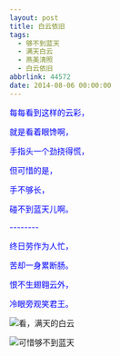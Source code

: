 ```yaml
---
layout: post
title: 白云依旧
tags:
  - 够不到蓝天
  - 满天白云
  - 燕美清照
  - 白云依旧
abbrlink: 44572
date: 2014-08-06 00:00:00
---
```


<!-- build time:Sat Jun 23 2018 12:05:16 GMT+0800 (中国标准时间) -->

<span style="color:#00f">每每看到这样的云彩，</span>

<span style="color:#00f">就是看着眼馋啊，</span>

<span style="color:#00f">手指头一个劲挠得慌，</span>

<span style="color:#00f">但可惜的是，</span>

<span style="color:#00f">手不够长，</span>

<span style="color:#00f">碰不到蓝天儿啊。</span>

<span style="color:#00f">--------</span>

<span style="color:#00f">终日劳作为人忙，</span>

<span style="color:#00f">苦却一身累断肠。</span>

<span style="color:#00f">恨不生翅翱云外，</span>

<span style="color:#00f">冷眼旁观笑君王。</span>

![看，满天的白云](http://ww3.sinaimg.cn/large/4eed32f2jw1ej35wiq4inj21kw0w07at.jpg "看，满天的白云")

![可惜够不到蓝天](http://ww3.sinaimg.cn/large/4eed32f2jw1ej35wqp3y2j21kw0w0gs0.jpg "可惜够不到蓝天")
<!-- rebuild by neat -->